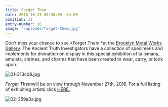 ```yaml
---
title: Forget Them
date: 2016-10-23 00:58:00 -04:00
position: 11
entry-number: 26
image: "/uploads/forget-them.jpg"
---
```


Don't miss your chance to see *Forget Them *at the [Brooklyn Metal Works Gallery](http://bkmetalworks.com/2016/09/28/forget-them-a-bkmw-juried-exhibition/). The Ancient Truth Investigators have a collection of specimens and implements for divination on display in this special exhibition of talismans, amulets, shrines, and charms that have been created to wear, carry, or look upon.

![01-313cd8.jpg](/uploads/01-313cd8.jpg)

*Forget Them*will be on view through November 27th, 2016. For a full listing of exhibiting artists click [HERE.](http://bkmetalworks.com/2016/09/28/forget-them-a-bkmw-juried-exhibition/)

![02-359a0a.jpg](/uploads/02-359a0a.jpg)